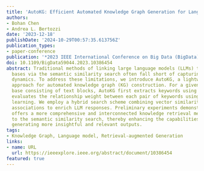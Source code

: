 ```yaml
---
title: 'AutoKG: Efficient Automated Knowledge Graph Generation for Language Models'
authors:
- Bohan Chen
- Andrea L. Bertozzi
date: '2023-12-18'
publishDate: '2024-10-29T00:57:35.613756Z'
publication_types:
- paper-conference
publication: '*2023 IEEE International Conference on Big Data (BigData)*'
doi: 10.1109/BigData59044.2023.10386454
abstract: Traditional methods of linking large language models (LLMs) to knowledge
  bases via the semantic similarity search often fall short of capturing complex relational
  dynamics. To address these limitations, we introduce AutoKG, a lightweight and efficient
  approach for automated knowledge graph (KG) construction. For a given knowledge
  base consisting of text blocks, AutoKG first extracts keywords using a LLM and then
  evaluates the relationship weight between each pair of keywords using graph Laplace
  learning. We employ a hybrid search scheme combining vector similarity and graph-based
  associations to enrich LLM responses. Preliminary experiments demonstrate that AutoKG
  offers a more comprehensive and interconnected knowledge retrieval mechanism compared
  to the semantic similarity search, thereby enhancing the capabilities of LLMs in
  generating more insightful and relevant outputs.
tags:
- Knowledge Graph, Language model, Retrieval-augmented Generation
links:
- name: URL
  url: https://ieeexplore.ieee.org/abstract/document/10386454
featured: true
---
```

